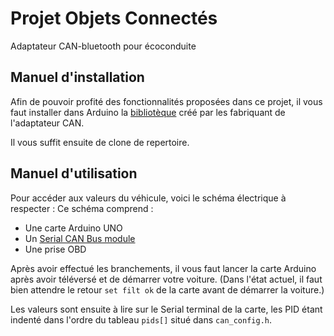 # Projet Objets Connectés

Adaptateur CAN-bluetooth pour écoconduite

## Manuel d'installation

Afin de pouvoir profité des fonctionnalités proposées dans ce projet, il vous faut installer dans Arduino la [bibliotèque](https://github.com/Longan-Labs/Serial_CAN_Arduino) créé par les fabriquant de l'adaptateur CAN.

Il vous suffit ensuite de clone de repertoire.

## Manuel d'utilisation

Pour accéder aux valeurs du véhicule, voici le schéma électrique à respecter :
Ce schéma comprend :
 - Une carte Arduino UNO
 - Un [Serial CAN Bus module](https://docs.longan-labs.cc/1030001/)
 - Une prise OBD


Après avoir effectué les branchements, il vous faut lancer la carte Arduino après avoir téléversé et de démarrer votre voiture. (Dans l'état actuel, il faut bien attendre le retour `set filt ok` de la carte avant de démarrer la voiture.)

Les valeurs sont ensuite à lire sur le Serial terminal de la carte, les PID étant indenté dans l'ordre du tableau `pids[]` situé dans `can_config.h`.
